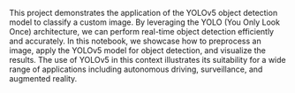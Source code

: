 This project demonstrates the application of the YOLOv5 object detection model to classify a custom image. By leveraging the YOLO (You Only Look Once) architecture, we can perform real-time object detection efficiently and accurately. In this notebook, we showcase how to preprocess an image, apply the YOLOv5 model for object detection, and visualize the results. The use of YOLOv5 in this context illustrates its suitability for a wide range of applications including autonomous driving, surveillance, and augmented reality.

